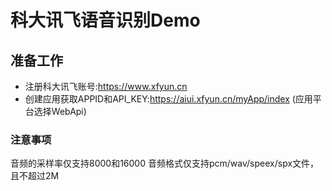# 科大讯飞语音识别Demo

## 准备工作
 - 注册科大讯飞账号:https://www.xfyun.cn
 - 创建应用获取APPID和API_KEY:https://aiui.xfyun.cn/myApp/index (应用平台选择WebApi)
 
 
 
### 注意事项
音频的采样率仅支持8000和16000
音频格式仅支持pcm/wav/speex/spx文件，且不超过2M

